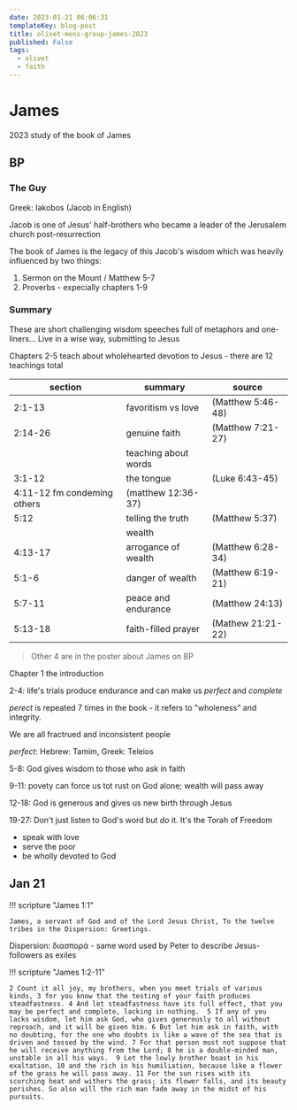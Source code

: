 ```yaml
---
date: 2023-01-21 06:06:31
templateKey: blog-post
title: olivet-mens-group-james-2023
published: False
tags:
  - olivet
  - faith
---
```


<!-- markdownlint-disable MD025 MD013 -->

# James

2023 study of the book of James

## BP

### The Guy

Greek: Iakobos (Jacob in English)

Jacob is one of Jesus' half-brothers who became a leader of the Jerusalem church post-resurrection

The book of James is the legacy of this Jacob's wisdom which was heavily influenced by two things:

1. Sermon on the Mount / Matthew 5-7
2. Proverbs - expecially chapters 1-9

### Summary

These are short challenging wisdom speeches full of metaphors and one-liners... Live in a wise way, submitting to Jesus

Chapters 2-5 teach about wholehearted devotion to Jesus - there are 12 teachings total

| section                     | summary              | source            |
| --------------------------- | -------------------- | ----------------- |
| 2:1-13                      | favoritism vs love   | (Matthew 5:46-48) |
| 2:14-26                     | genuine faith        | (Matthew 7:21-27) |
|                             | teaching about words |                   |
| 3:1-12                      | the tongue           | (Luke 6:43-45)    |
| 4:11-12 fm condeming others | (matthew 12:36-37)   |
| 5:12                        | telling the truth    | (Matthew 5:37)    |
|                             | wealth               |                   |
| 4:13-17                     | arrogance of wealth  | (Matthew 6:28-34) |
| 5:1-6                       | danger of wealth     | (Matthew 6:19-21) |
| 5:7-11                      | peace and endurance  | (Matthew 24:13)   |
| 5:13-18                     | faith-filled prayer  | (Mathew 21:21-22) |

> Other 4 are in the poster about James on BP

Chapter 1 the introduction

2-4: life's trials produce endurance and can make us _perfect_ and _complete_

_perect_ is repeated 7 times in the book - it refers to "wholeness" and integrity.

We are all fractrued and inconsistent people

_perfect_: Hebrew: Tamim, Greek: Teleios

5-8: God gives wisdom to those who ask in faith

9-11: povety can force us tot rust on God alone; wealth will pass away

12-18: God is generous and gives us new birth through Jesus

19-27: Don't just listen to God's word but _do_ it. It's the Torah of Freedom

- speak with love
- serve the poor
- be wholly devoted to God

## Jan 21

!!! scripture "James 1:1"

    James, a servant of God and of the Lord Jesus Christ, To the twelve tribes in the Dispersion: Greetings.

Dispersion: διασπορά - same word used by Peter to describe Jesus-followers as exiles

!!! scripture "James 1:2-11"

    2 Count it all joy, my brothers, when you meet trials of various kinds, 3 for you know that the testing of your faith produces steadfastness. 4 And let steadfastness have its full effect, that you may be perfect and complete, lacking in nothing.  5 If any of you lacks wisdom, let him ask God, who gives generously to all without reproach, and it will be given him. 6 But let him ask in faith, with no doubting, for the one who doubts is like a wave of the sea that is driven and tossed by the wind. 7 For that person must not suppose that he will receive anything from the Lord; 8 he is a double-minded man, unstable in all his ways.  9 Let the lowly brother boast in his exaltation, 10 and the rich in his humiliation, because like a flower of the grass he will pass away. 11 For the sun rises with its scorching heat and withers the grass; its flower falls, and its beauty perishes. So also will the rich man fade away in the midst of his pursuits.
